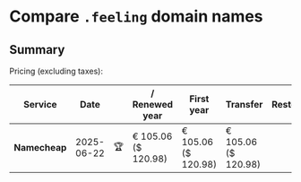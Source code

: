 # Compare `.feeling` domain names

## Summary

Pricing (excluding taxes):

| Service | Date |  | / Renewed year | First year | Transfer | Restoration |
|--|--|--|--|--|--|--|
| **Namecheap** | 2025-06-22 | 🏆 | € 105.06<br>($ 120.98) | € 105.06<br>($ 120.98) | € 105.06<br>($ 120.98) |  |
